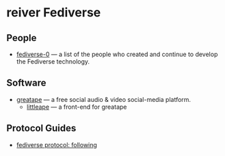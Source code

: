 # reiver Fediverse

## People

* [fediverse-0](https://github.com/reiver/fediverse-0) — a list of the people who created and continue to develop the Fediverse technology.

## Software

* [greatape](https://github.com/reiver/greatape) — a free social audio & video social-media platform.
  * [littleape](https://github.com/reiver/littleape) — a front-end for greatape

## Protocol Guides

* [fediverse protocol: following](https://github.com/reiver/fediverse-protocol-following)
